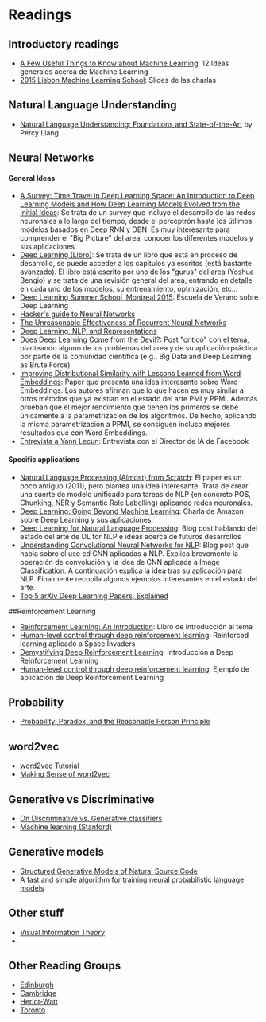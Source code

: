 # Readings

## Introductory readings
- [A Few Useful Things to Know about Machine Learning](https://homes.cs.washington.edu/~pedrod/papers/cacm12.pdf): 12 Ideas generales acerca de Machine Learning
- [2015 Lisbon Machine Learning School](http://lxmls.it.pt/2015/?page_id=24): Slides de las charlas

## Natural Language Understanding
- [Natural Language Understanding: Foundations and State-of-the-Art](http://icml.cc/2015/tutorials/icml2015-nlu-tutorial.pdf) by Percy Liang


## Neural Networks
#### General Ideas
- [A Survey: Time Travel in Deep Learning Space: An Introduction to Deep Learning Models and How Deep Learning Models Evolved from the Initial Ideas](http://arxiv.org/abs/1510.04781): Se trata de un survey que incluye el desarrollo de las redes neuronales a lo largo del tiempo, desde el perceptrón hasta los útlimos modelos basados en Deep RNN y DBN. Es muy interesante para comprender el "Big Picture" del area, conocer los diferentes modelos y sus aplicaciones
- [Deep Learning (Libro)](http://www.iro.umontreal.ca/~bengioy/dlbook/version-07-08-2015/dlbook.html): Se trata de un libro que está en proceso de desarrollo, se puede acceder a los capitulos ya escritos (está bastante avanzado). El libro está escrito por uno de los "gurus" del area (Yoshua Bengio) y se trata de una revisión general del area, entrando en detalle en cada uno de los modelos, su entrenamiento, optmización, etc...
- [Deep Learning Summer School, Montreal 2015](http://videolectures.net/deeplearning2015_montreal/): Escuela de Verano sobre Deep Learning
- [Hacker's guide to Neural Networks](http://karpathy.github.io/neuralnets/)
- [The Unreasonable Effectiveness of Recurrent Neural Networks](http://karpathy.github.io/2015/05/21/rnn-effectiveness/)
- [Deep Learning, NLP, and Representations](http://colah.github.io/posts/2014-07-NLP-RNNs-Representations/)
- [Does Deep Learning Come from the Devil?](http://www.kdnuggets.com/2015/10/deep-learning-vapnik-einstein-devil-yandex-conference.html): Post "critico" con el tema, planteando alguno de los problemas del area y de su aplicación práctica por parte de la comunidad científica (e.g., Big Data and Deep Learning as Brute Force)
- [Improving Distributional Similarity with Lessons Learned from Word Embeddings](https://levyomer.files.wordpress.com/2015/03/improving-distributional-similarity-tacl-2015.pdf): Paper que presenta una idea interesante sobre Word Embeddings. Los autores afirman que lo que hacen es muy similar a otros métodos que ya existían en el estado del arte PMI y PPMI. Además prueban que el mejor rendimiento que tienen los primeros se debe únicamente a la parametrización de los algoritmos. De hecho, aplicando la misma parametrización a PPMI, se consiguen incluso mejores resultados que con Word Embeddings.
- [Entrevista a Yann Lecun](https://www.newscientist.com/article/dn28456-im-going-to-make-facebooks-ai-predict-what-happen-in-videos/): Entrevista con el Director de IA de Facebook

#### Specific applications
- [Natural Language Processing (Almost) from Scratch](http://arxiv.org/abs/1103.0398): El paper es un poco antiguo (2011), pero plantea una idea interesante. Trata de crear una suerte de modelo unificado para tareas de NLP (en concreto POS, Chunking, NER y Semantic Role Labelling) aplicando redes neuronales.
- [Deep Learning: Going Beyond Machine Learning](https://www.youtube.com/watch?v=Ra6m70d3t0o): Charla de Amazon sobre Deep Learning y sus aplicaciones.
- [Deep Learning for Natural Language Processing](http://21ct.com/blog/deep-learning-for-natural-language-processing/): Blog post hablando del estado del arte de DL for NLP e ideas acerca de futuros desarrollos
- [Understanding Convolutional Neural Networks for NLP](http://www.kdnuggets.com/2015/11/understanding-convolutional-neural-networks-nlp.html): Blog post que habla sobre el uso cd CNN aplicadas a NLP. Explica brevemente la operación de convolución y la idea de CNN aplicada a Image Classification. A continuación explica la idea tras su aplicación para NLP. Finalmente recopila algunos ejemplos interesantes en el estado del arte.
- [Top 5 arXiv Deep Learning Papers, Explained](http://www.kdnuggets.com/2015/10/top-arxiv-deep-learning-papers-explained.html/2)

##Reinforcement Learning
- [Reinforcement Learning: An Introduction](http://people.inf.elte.hu/lorincz/Files/RL_2006/SuttonBook.pdf): Libro de introducción al tema
- [Human-level control through deep reinforcement learning](http://www.nature.com/nature/journal/v518/n7540/full/nature14236.html): Reinforced learning aplicado a Space Invaders
- [Demystifying Deep Reinforcement Learning](http://www.nervanasys.com/demystifying-deep-reinforcement-learning/): Introducción a Deep Reinforcement Learning
- [Human-level control through deep reinforcement learning](http://www.nature.com/nature/journal/v518/n7540/full/nature14236.html): Ejemplo de aplicación de Deep Reinforcement Learning

## Probability
- [Probability, Paradox, and the Reasonable Person Principle](http://nbviewer.ipython.org/url/norvig.com/ipython/Probability.ipynb)


## word2vec
- [word2vec Tutorial](http://rare-technologies.com/word2vec-tutorial/)
- [Making Sense of word2vec](http://rare-technologies.com/making-sense-of-word2vec/)

## Generative vs Discriminative
- [On Discriminative vs. Generative classifiers](http://ai.stanford.edu/~ang/papers/nips01-discriminativegenerative.pdf)
- [Machine learning (Stanford)](https://www.youtube.com/watch?v=qRJ3GKMOFrE)

## Generative models
- [Structured Generative Models of Natural Source Code](http://jmlr.org/proceedings/papers/v32/maddison14.pdf)
- [A fast and simple algorithm for training neural probabilistic
language models](https://www.cs.toronto.edu/~amnih/papers/ncelm.pdf)

## Other stuff
- [Visual Information Theory](http://colah.github.io/posts/2015-09-Visual-Information/)
- 
## Other Reading Groups
- [Edinburgh](https://wiki.inf.ed.ac.uk/MLforNLP/WebHome)
- [Cambridge](http://www.wiki.cl.cam.ac.uk/rowiki/NaturalLanguage/ReadingGroup)
- [Heriot-Watt](https://sites.google.com/site/hwmlreadinggroup/)
- [Toronto](http://learning.cs.toronto.edu/mlreading.html)
